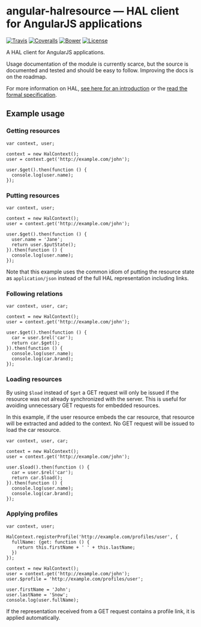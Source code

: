 # angular-halresource — HAL client for AngularJS applications

[![Travis](https://img.shields.io/travis/jcassee/angular-halresource.svg)](https://travis-ci.org/jcassee/angular-halresource) 
[![Coveralls](https://img.shields.io/coveralls/jcassee/angular-halresource.svg)](https://coveralls.io/github/jcassee/angular-halresource) 
[![Bower](https://img.shields.io/bower/v/angular-halresource.svg)](https://bower.io/angular-halresource) 
[![License](https://img.shields.io/github/license/jcassee/angular-halresource.svg)](https://github.com/jcassee/angular-halresource/blob/master/LICENSE.md)

A HAL client for AngularJS applications.

Usage documentation of the module is currently scarce, but the source is
documented and tested and should be easy to follow. Improving the docs is on
the roadmap.

For more information on HAL, [see here for an introduction](http://stateless.co/hal_specification.html)
or the [read the formal specification](http://tools.ietf.org/html/draft-kelly-json-hal).


## Example usage

### Getting resources

    var context, user;
    
    context = new HalContext();
    user = context.get('http://example.com/john');
    
    user.$get().then(function () {
      console.log(user.name);
    });


### Putting resources

    var context, user;
    
    context = new HalContext();
    user = context.get('http://example.com/john');
    
    user.$get().then(function () {
      user.name = 'Jane';
      return user.$putState();
    }).then(function () {
      console.log(user.name);
    });

Note that this example uses the common idiom of putting the resource state as
`application/json` instead of the full HAL representation including links.


### Following relations

    var context, user, car;
    
    context = new HalContext();
    user = context.get('http://example.com/john');
    
    user.$get().then(function () {
      car = user.$rel('car');
      return car.$get();
    }).then(function () {
      console.log(user.name);
      console.log(car.brand);
    });


### Loading resources

By using `$load` instead of `$get` a GET request will only be issued if the
resource was not already synchronized with the server. This is useful for
avoiding unnecessary GET requests for embedded resources.

In this example, if the user resource embeds the car resource, that resource
will be extracted and added to the context. No GET request will be issued to
load the car resource.

    var context, user, car;
    
    context = new HalContext();
    user = context.get('http://example.com/john');
    
    user.$load().then(function () {
      car = user.$rel('car');
      return car.$load();
    }).then(function () {
      console.log(user.name);
      console.log(car.brand);
    });


### Applying profiles

    var context, user;
    
    HalContext.registerProfile('http://example.com/profiles/user', {
      fullName: {get: function () {
        return this.firstName + ' ' + this.lastName;
      })
    });

    context = new HalContext();
    user = context.get('http://example.com/john');
    user.$profile = 'http://example.com/profiles/user';
    
    user.firstName = 'John';
    user.lastName = 'Snow';
    console.log(user.fullName);

If the representation received from a GET request contains a profile link, it is
applied automatically.
